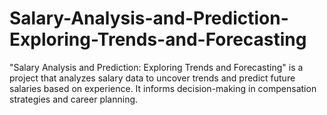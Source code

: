 # Salary-Analysis-and-Prediction-Exploring-Trends-and-Forecasting
"Salary Analysis and Prediction: Exploring Trends and Forecasting" is a project that analyzes salary data to uncover trends and predict future salaries based on experience. It informs decision-making in compensation strategies and career planning.
